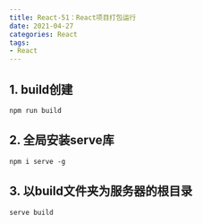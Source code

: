 ```yaml
---
title: React-51：React项目打包运行
date: 2021-04-27
categories: React
tags: 
- React
---
```

## 1. build创建
```
npm run build
```
## 2. 全局安装serve库
```
npm i serve -g
```
## 3. 以build文件夹为服务器的根目录
```
serve build
```
